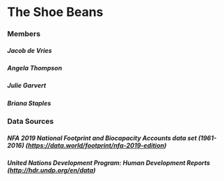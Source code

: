 # The Shoe Beans

### Members
##### Jacob de Vries
##### Angela Thompson
##### Julie Garvert
##### Briana Staples

### Data Sources
##### NFA 2019 National Footprint and Biocapacity Accounts data set (1961-2016) (https://data.world/footprint/nfa-2019-edition)
##### United Nations Development Program: Human Development Reports (http://hdr.undp.org/en/data)
